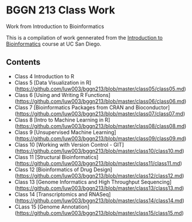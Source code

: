 # BGGN 213 Class Work
Work from Introduction to Bioinformatics

This is a compilation of work gennerated from the [Introduction to Bioinformatics](https://bioboot.github.io/bggn213_W19/) course at UC San Diego.


## Contents
- Class 4 Introduction to R
- Class 5 [Data Visualization in R] (https://github.com/luw003/bggn213/blob/master/class05/class05.md)
- Class 6 [Using and Writing R Functions] (https://github.com/luw003/bggn213/blob/master/class06/class06.md)
- Class 7 [Bioinformatics Packages from CRAN and Bioconductor] (https://github.com/luw003/bggn213/blob/master/class07/class07.md)
- Class 8 [Intro to Machine Learning in R] (https://github.com/luw003/bggn213/blob/master/class08/class08.md)
- Class 9 [Unsupervised Machine Learning] (https://github.com/luw003/bggn213/blob/master/class09/class09.md)
- Class 10 [Working with Version Control - GIT] (https://github.com/luw003/bggn213/blob/master/class10/class10.md)
- Class 11 [Structural Bioinformatics] (https://github.com/luw003/bggn213/blob/master/class11/class11.md)
- Class 12 [Bioinformatics of Drug Design] (https://github.com/luw003/bggn213/blob/master/class12/class12.md)
- Class 13 [Genome Informatics and High Throughput Sequencing] (https://github.com/luw003/bggn213/blob/master/class13/class13.md)
- Class 14 [Transcriptomics and RNASeq] (https://github.com/luw003/bggn213/blob/master/class14/class14.md)
- CLass 15 [Genome Annotation] (https://github.com/luw003/bggn213/blob/master/class15/class15.md)

